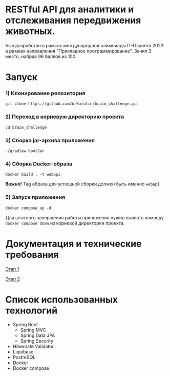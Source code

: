# RESTful API для аналитики и отслеживания передвижения животных.
Был разработан в рамках международной олимпиады IT-Планета 2023 в рамках направления "Прикладное программирование". Занял 3 место, набрав 96 баллов из 100.

# Запуск
### 1) Клонирование репозитория
```
git clone https://github.com/A-Korotin/braim_challenge.git
```
### 2) Переход в корневую директорию проекта
```
cd braim_challenge
```
### 3) Сборка jar-архива приложения
```
./gradlew bootJar
```
### 4) Сборка Docker-образа
```
docker build . -t webapi
``` 
**Важно!** Tag образа для успешной сборки должен быть именно ``webapi``
### 5) Запуск приложения
```
docker compose up -d
```

Для штатного завершения работы приложения нужно вызвать команду ``docker compose down`` из корневой директории проекта.

# Документация и технические требования
[Этап 1](https://docs.google.com/document/d/1lXfve2LdLSTLqlCnwzN4jSAjz6U18l1nlgK0pivJGhA/edit?usp=sharing)

[Этап 2](https://docs.google.com/document/d/1993TlC2lphBT2r0oQe_TJvPapzgyZcHZ8QCwms6i734/edit?usp=sharing)

# Список использованных технологий
- Spring Boot
  - Spring MVC
  - Spring Data JPA
  - Spring Security
- Hibernate Validator
- Liquibase
- PostreSQL
- Docker
- Docker compose 
